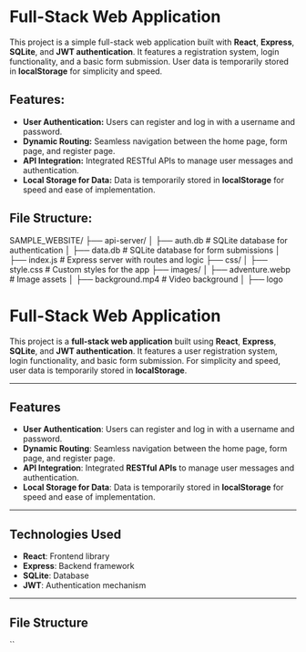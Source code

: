 # Full-Stack Web Application

This project is a simple full-stack web application built with **React**, **Express**, **SQLite**, and **JWT authentication**. It features a registration system, login functionality, and a basic form submission. User data is temporarily stored in **localStorage** for simplicity and speed.

## Features:
- **User Authentication:** Users can register and log in with a username and password.
- **Dynamic Routing:** Seamless navigation between the home page, form page, and register page.
- **API Integration:** Integrated RESTful APIs to manage user messages and authentication.
- **Local Storage for Data:** Data is temporarily stored in **localStorage** for speed and ease of implementation.

## File Structure:
SAMPLE_WEBSITE/ ├── api-server/ │ ├── auth.db # SQLite database for authentication │ ├── data.db # SQLite database for form submissions │ ├── index.js # Express server with routes and logic ├── css/ │ ├── style.css # Custom styles for the app ├── images/ │ ├── adventure.webp # Image assets │ ├── background.mp4 # Video background │ ├── logo


# Full-Stack Web Application

This project is a **full-stack web application** built using **React**, **Express**, **SQLite**, and **JWT authentication**. It features a user registration system, login functionality, and basic form submission. For simplicity and speed, user data is temporarily stored in **localStorage**.

---

## Features

- **User Authentication**: Users can register and log in with a username and password.
- **Dynamic Routing**: Seamless navigation between the home page, form page, and register page.
- **API Integration**: Integrated **RESTful APIs** to manage user messages and authentication.
- **Local Storage for Data**: Data is temporarily stored in **localStorage** for speed and ease of implementation.

---

## Technologies Used

- **React**: Frontend library
- **Express**: Backend framework
- **SQLite**: Database
- **JWT**: Authentication mechanism

---

## File Structure

``
